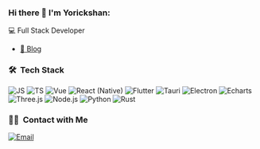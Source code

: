 ### Hi there 👋 I'm Yorickshan:

💻 Full Stack Developer<br>
- [📝 Blog](https://yorickshan.vercel.app/)

### 🛠 &nbsp;Tech Stack
![JS](https://img.shields.io/badge/-JS-333333?style=flat&logo=javascript)
![TS](https://img.shields.io/badge/-TS-333333?style=flat&logo=typescript)
![Vue](https://img.shields.io/badge/-Vue-333333?style=flat&logo=vue.js)
![React (Native)](https://img.shields.io/badge/-React_(Native)-333333?style=flat&logo=react)
![Flutter](https://img.shields.io/badge/-Flutter-333333?style=flat&logo=flutter)
![Tauri](https://img.shields.io/badge/-Tauri-333333?style=flat&logo=tauri)
![Electron](https://img.shields.io/badge/-Electron-333333?style=flat&logo=electron)
![Echarts](https://img.shields.io/badge/-Echarts-333333?style=flat&logo=Apache-ECharts)
![Three.js](https://img.shields.io/badge/-Three.js-333333?style=flat&logo=three.js)
![Node.js](https://img.shields.io/badge/-Node.js-333333?style=flat&logo=node.js)
![Python](https://img.shields.io/badge/-Python-333333?style=flat&logo=python)
![Rust](https://img.shields.io/badge/-Rust-333333?style=flat&logo=rust)

### 🤝🏻 &nbsp;Contact with Me
<a href="mailto:yorickshan@gmail.com"><img alt="Email" src="https://img.shields.io/badge/Email-yorickshan@gmail.com-blue?style=flat-square&logo=gmail"></a>
